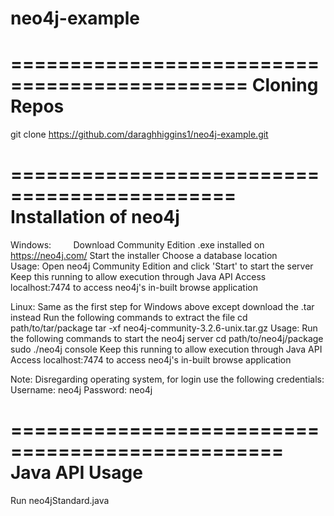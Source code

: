 # neo4j-example



==============================================
            Cloning Repos
==============================================

git clone https://github.com/daraghhiggins1/neo4j-example.git


=============================================
            Installation of neo4j
=============================================

Windows:        
  Download Community Edition .exe installed on https://neo4j.com/
  Start the installer
  Choose a database location          
  Usage: 
          Open neo4j Community Edition and click 'Start' to start the server
          Keep this running to allow execution through Java API
          Access localhost:7474 to access neo4j's in-built browse application
                 
Linux:
  Same as the first step for Windows above except download the .tar instead
  Run the following commands to extract the file
  cd path/to/tar/package
  tar -xf neo4j-community-3.2.6-unix.tar.gz
  Usage:
          Run the following commands to start the neo4j server
          cd path/to/neo4j/package
          sudo ./neo4j console
          Keep this running to allow execution through Java API
          Access localhost:7474 to access neo4j's in-built browse application

 
Note: Disregarding operating system, for login use the following credentials:
          Username: neo4j     Password: neo4j

=================================================
          Java API Usage
=================================================

Run neo4jStandard.java
